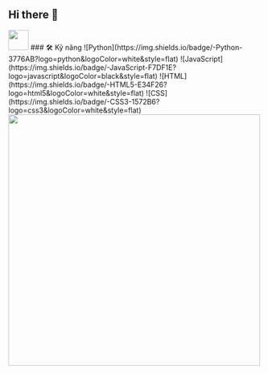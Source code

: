 ## Hi there 👋
<img src="https://media.giphy.com/media/hvRJCLFzcasrR4ia7z/giphy.gif" width="40px">
### 🛠 Kỹ năng
![Python](https://img.shields.io/badge/-Python-3776AB?logo=python&logoColor=white&style=flat)
![JavaScript](https://img.shields.io/badge/-JavaScript-F7DF1E?logo=javascript&logoColor=black&style=flat)
![HTML](https://img.shields.io/badge/-HTML5-E34F26?logo=html5&logoColor=white&style=flat)
![CSS](https://img.shields.io/badge/-CSS3-1572B6?logo=css3&logoColor=white&style=flat)

<img src="https://media.giphy.com/media/L1R1tvI9svkIWwpVYr/giphy.gif" width="500">
